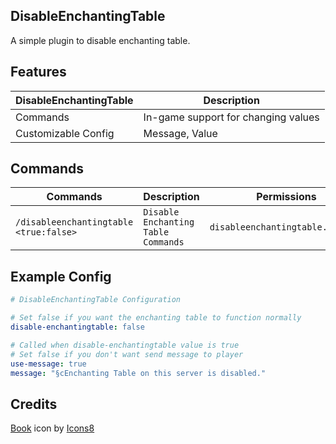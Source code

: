 ## DisableEnchantingTable

A simple plugin to disable enchanting table.

## Features

| DisableEnchantingTable | Description                         |
| ---------------------- | ----------------------------------- |
| Commands               | In-game support for changing values |
| Customizable Config    | Message, Value                      |

## Commands

| Commands                               | Description                         | Permissions                      | Aliases              |
| -------------------------------------- | ----------------------------------- | -------------------------------- | -------------------- |
| `/disableenchantingtable <true:false>` | `Disable Enchanting Table Commands` | `disableenchantingtable.command` | `/det, /disableench` |

## Example Config

```yaml
# DisableEnchantingTable Configuration

# Set false if you want the enchanting table to function normally
disable-enchantingtable: false

# Called when disable-enchantingtable value is true
# Set false if you don't want send message to player
use-message: true
message: "§cEnchanting Table on this server is disabled."
```

## Credits

<a target="_blank" href="https://icons8.com/icon/111606/literature">Book</a> icon by <a target="_blank" href="https://icons8.com">Icons8</a>
